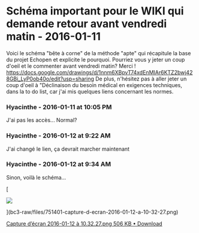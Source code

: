 # Schéma important pour le WIKI qui demande retour avant vendredi matin  - 2016-01-11

Voici le schéma "bête à corne" de la méthode "apte" qui récapitule la base du projet Echopen et explicite le pourquoi. Pourriez vous y jeter un coup d'oeil et le commenter avant vendredi matin?   Merci !  <https://docs.google.com/drawings/d/1nnm6XBpvT74xdEnMIAr6KTZ2bwj428GBi_LyP0ob40o/edit?usp=sharing>     De plus, n'hésitez pas à aller jeter un coup d'oeil à "Déclinaison du besoin médical en exigences techniques, dans la to do list, car j'ai mis quelques liens concernant les normes.

### **Hyacinthe** - 2016-01-11 at 10:05 PM

J'ai pas les accès... Normal?

### **Hyacinthe** - 2016-01-12 at 9:22 AM

J'ai changé le lien, ça devrait marcher maintenant

### **Hyacinthe** - 2016-01-12 at 9:34 AM

Sinon, voilà le schéma...

[

![](bc3-raw/files/751401-capture-d-ecran-2016-01-12-a-10-32-27.png)

](bc3-raw/files/751401-capture-d-ecran-2016-01-12-a-10-32-27.png)

[Capture d’écran 2016-01-12 à 10.32.27.png 506 KB • Download](bc3-raw/files/751401-capture-d-ecran-2016-01-12-a-10-32-27.png)

